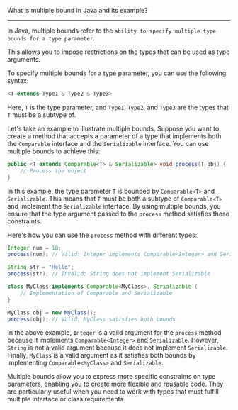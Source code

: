 What is multiple bound in Java and its example?

___

In Java, multiple bounds refer to the `ability to specify multiple type bounds for a type parameter`. 

This allows you to impose restrictions on the types that can be used as type arguments.

To specify multiple bounds for a type parameter, you can use the following syntax:

```java
<T extends Type1 & Type2 & Type3>
```

Here, `T` is the type parameter, and `Type1`, `Type2`, and `Type3` are the types that `T` must be a subtype of.

Let's take an example to illustrate multiple bounds. Suppose you want to create a method that accepts a parameter of a type that implements both the `Comparable` interface and the `Serializable` interface. You can use multiple bounds to achieve this:

```java
public <T extends Comparable<T> & Serializable> void process(T obj) {
    // Process the object
}
```

In this example, the type parameter `T` is bounded by `Comparable<T>` and `Serializable`. This means that `T` must be both a subtype of `Comparable<T>` and implement the `Serializable` interface. By using multiple bounds, you ensure that the type argument passed to the `process` method satisfies these constraints.

Here's how you can use the `process` method with different types:

```java
Integer num = 10;
process(num); // Valid: Integer implements Comparable<Integer> and Serializable

String str = "Hello";
process(str); // Invalid: String does not implement Serializable

class MyClass implements Comparable<MyClass>, Serializable {
    // Implementation of Comparable and Serializable
}

MyClass obj = new MyClass();
process(obj); // Valid: MyClass satisfies both bounds
```

In the above example, `Integer` is a valid argument for the `process` method because it implements `Comparable<Integer>` and `Serializable`. However, `String` is not a valid argument because it does not implement `Serializable`. Finally, `MyClass` is a valid argument as it satisfies both bounds by implementing `Comparable<MyClass>` and `Serializable`.

Multiple bounds allow you to express more specific constraints on type parameters, enabling you to create more flexible and reusable code. They are particularly useful when you need to work with types that must fulfill multiple interface or class requirements.